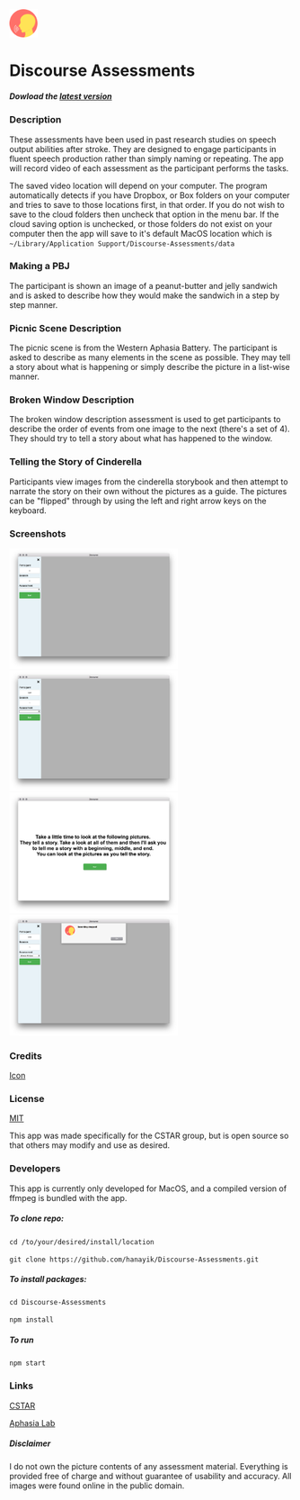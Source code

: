 <img src="./icon.png" width="50" height="50" />

# Discourse Assessments

##### Dowload the [latest version](https://github.com/hanayik/Discourse-Assessments/releases/latest)

### Description
These assessments have been used in past research studies on speech output abilities after stroke. They are designed to engage participants in fluent speech production rather than simply naming or repeating. The app will record video of each assessment as the participant performs the tasks.

The saved video location will depend on your computer. The program automatically detects if you have Dropbox, or Box folders on your computer and tries to save to those locations first, in that order. If you do not wish to save to the cloud folders then uncheck that option in the menu bar. If the cloud saving option is unchecked, or those folders do not exist on your computer then the app will save to it's default MacOS location which is ``` ~/Library/Application Support/Discourse-Assessments/data ```

### Making a PBJ

The participant is shown an image of a peanut-butter and jelly sandwich and is asked to describe how they would make the sandwich in a step by step manner.

### Picnic Scene Description

The picnic scene is from the Western Aphasia Battery. The participant is asked to describe as many elements in the scene as possible. They may tell a story about what is happening or simply describe the picture in a list-wise manner.  

### Broken Window Description

The broken window description assessment is used to get participants to describe the order of events from one image to the next (there's a set of 4). They should try to tell a story about what has happened to the window.

### Telling the Story of Cinderella

Participants view images from the cinderella storybook and then attempt to narrate the story on their own without the pictures as a guide. The pictures can be "flipped" through by using the left and right arrow keys on the keyboard.   

### Screenshots
<img src="./gh-screenshots/1.png" width="300" height=auto />

<img src="./gh-screenshots/2.png" width="300" height=auto />

<img src="./gh-screenshots/3.png" width="300" height=auto />

<img src="./gh-screenshots/4.png" width="300" height=auto />


### Credits
[Icon](http://www.flaticon.com/authors/popcorns-arts)

### License
[MIT](https://github.com/hanayik/Discourse-Assessments/blob/master/LICENSE)

This app was made specifically for the CSTAR group, but is open source so that others may modify and use as desired.

### Developers
This app is currently only developed for MacOS, and a compiled version of ffmpeg is bundled with the app. 

##### To clone repo:

``` cd /to/your/desired/install/location ```

``` git clone https://github.com/hanayik/Discourse-Assessments.git ```

##### To install packages:

``` cd Discourse-Assessments ```

``` npm install ```

##### To run

``` npm start ```


### Links
[CSTAR](https://cstar.sc.edu/)

[Aphasia Lab](https://web.asph.sc.edu/aphasia/)

##### Disclaimer
I do not own the picture contents of any assessment material. Everything is provided free of charge and without guarantee of usability and accuracy. All images were found online in the public domain.
